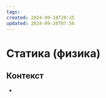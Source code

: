 ```yaml
---
tags: 
created: 2024-09-18T20:15
updated: 2024-09-20T07:56
---
```

# Статика (физика)

## Контекст
- 

